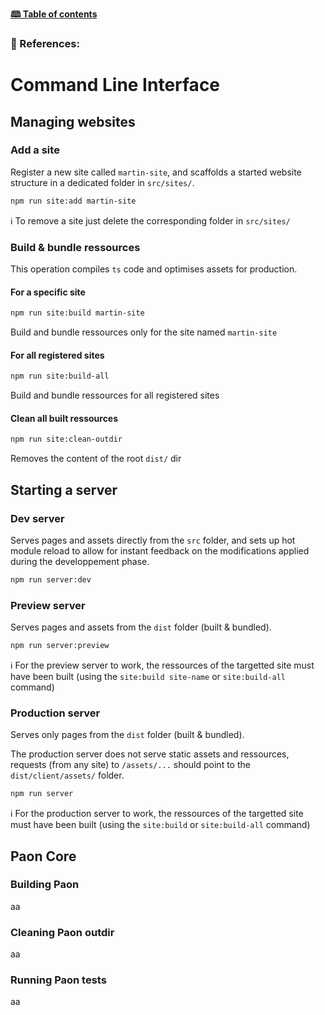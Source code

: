 [**🕮 Table of contents**](/Readme.md)

### 🦚 References: 

# Command Line Interface

## Managing websites

### Add a site

Register a new site called `martin-site`, and scaffolds a started website structure in a dedicated folder in `src/sites/`.

```bash
npm run site:add martin-site
```

ℹ️ To remove a site just delete the corresponding folder in `src/sites/`

### Build & bundle ressources

This operation compiles `ts` code and optimises assets for production.

#### For a specific site

```bash
npm run site:build martin-site
```
Build and bundle ressources only for the site named `martin-site`

#### For all registered sites

```bash
npm run site:build-all
```
Build and bundle ressources for all registered sites

#### Clean all built ressources

```bash
npm run site:clean-outdir
```
Removes the content of the root `dist/` dir

## Starting a server

### Dev server

Serves pages and assets directly from the `src` folder, and sets up hot module reload to allow for instant feedback on the modifications applied during the developpement phase.

```bash
npm run server:dev
```

### Preview server

Serves pages and assets from the `dist` folder (built & bundled).

```bash
npm run server:preview
```

ℹ️ For the preview server to work, the ressources of the targetted site must have been built (using the `site:build site-name` or `site:build-all` command)

### Production server

Serves only pages from the `dist` folder (built & bundled).

The production server does not serve static assets and ressources, 
requests (from any site) to `/assets/...` should point to the `dist/client/assets/` folder.

```bash
npm run server
```

ℹ️ For the production server to work, the ressources of the targetted site must have been built (using the `site:build` or `site:build-all` command)

## Paon Core

### Building Paon

aa

### Cleaning Paon outdir

aa

### Running Paon tests

aa
